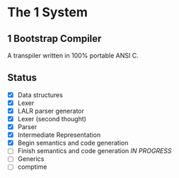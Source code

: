 # The 1 System

## 1 Bootstrap Compiler

A transpiler written in 100% portable ANSI C.

## Status
- [x] Data structures
- [x] Lexer
- [x] LALR parser generator
- [x] Lexer (second thought)
- [x] Parser
- [x] Intermediate Representation
- [x] Begin semantics and code generation
- [ ] Finish semantics and code generation *IN PROGRESS*
- [ ] Generics
- [ ] comptime
